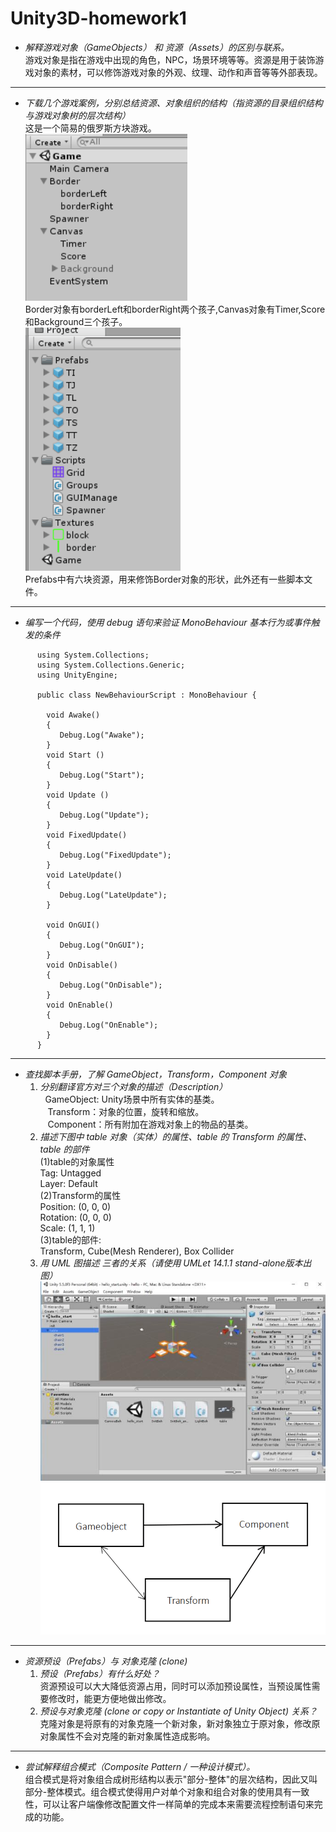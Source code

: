 # Unity3D-homework1
* *解释游戏对象（GameObjects） 和 资源（Assets）的区别与联系。*<br/>
  游戏对象是指在游戏中出现的角色，NPC，场景环境等等。资源是用于装饰游戏对象的素材，可以修饰游戏对象的外观、纹理、动作和声音等等外部表现。
***
* *下载几个游戏案例，分别总结资源、对象组织的结构（指资源的目录组织结构与游戏对象树的层次结构）*<br/>
这是一个简易的俄罗斯方块游戏。<br/>
![](https://github.com/L1997YM/Unity3D-homework1/blob/master/tetrisL_gameobject.png)<br/>
Border对象有borderLeft和borderRight两个孩子,Canvas对象有Timer,Score和Background三个孩子。<br/>
![](https://github.com/L1997YM/Unity3D-homework1/blob/master/tetrisL_assets.png)<br/>
Prefabs中有六块资源，用来修饰Border对象的形状，此外还有一些脚本文件。<br/>
***
* *编写一个代码，使用 debug 语句来验证 MonoBehaviour 基本行为或事件触发的条件*
~~~
      using System.Collections;
      using System.Collections.Generic;
      using UnityEngine;

      public class NewBehaviourScript : MonoBehaviour {

        void Awake()
        {
           Debug.Log("Awake");
        }
        void Start () 
        {
           Debug.Log("Start");
        }
        void Update () 
        {
           Debug.Log("Update");
        }
        void FixedUpdate()
        {
           Debug.Log("FixedUpdate");
        }
        void LateUpdate()
        {
           Debug.Log("LateUpdate");
        }

        void OnGUI()
        {
           Debug.Log("OnGUI");
        }
        void OnDisable()
        {
           Debug.Log("OnDisable");
        }
        void OnEnable()
        {
           Debug.Log("OnEnable");
        }
      }
~~~
***
* *查找脚本手册，了解 GameObject，Transform，Component 对象*
  1. *分别翻译官方对三个对象的描述（Description）*<br/>
    GameObject: Unity场景中所有实体的基类。<br/>
    Transform：对象的位置，旋转和缩放。<br/>
    Component：所有附加在游戏对象上的物品的基类。<br/>
  2. *描述下图中 table 对象（实体）的属性、table 的 Transform 的属性、 table 的部件*<br/>
    (1)table的对象属性 <br/>
      Tag: Untagged <br/>
      Layer: Default <br/>
    (2)Transform的属性 <br/>
      Position: (0, 0, 0) <br/>
      Rotation: (0, 0, 0) <br/>
      Scale: (1, 1, 1) <br/>
    (3)table的部件: <br/>
      Transform, Cube(Mesh Renderer), Box Collider <br/>
  3.  *用 UML 图描述 三者的关系（请使用 UMLet 14.1.1 stand-alone版本出图）*
  ![](https://github.com/L1997YM/Unity3D-homework1/blob/master/hw_.jpg)<br/>
  ![](https://github.com/L1997YM/Unity3D-homework1/blob/master/UML_.png)<br/>
***
* *资源预设（Prefabs）与 对象克隆 (clone)*
  1. *预设（Prefabs）有什么好处？*<br/>
  资源预设可以大大降低资源占用，同时可以添加预设属性，当预设属性需要修改时，能更方便地做出修改。<br/>
  2. *预设与对象克隆 (clone or copy or Instantiate of Unity Object) 关系？*<br/>
  克隆对象是将原有的对象克隆一个新对象，新对象独立于原对象，修改原对象属性不会对克隆的新对象属性造成影响。
***
* *尝试解释组合模式（Composite Pattern / 一种设计模式）。*<br/>
组合模式是将对象组合成树形结构以表示"部分-整体"的层次结构，因此又叫部分-整体模式。组合模式使得用户对单个对象和组合对象的使用具有一致性，可以让客户端像修改配置文件一样简单的完成本来需要流程控制语句来完成的功能。
